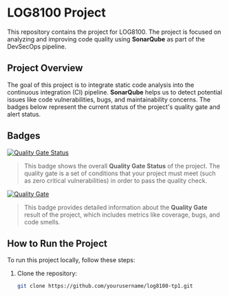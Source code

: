 # LOG8100 Project

This repository contains the project for LOG8100. The project is focused on analyzing and improving code quality using **SonarQube** as part of the DevSecOps pipeline.

## Project Overview

The goal of this project is to integrate static code analysis into the continuous integration (CI) pipeline. **SonarQube** helps us to detect potential issues like code vulnerabilities, bugs, and maintainability concerns. The badges below represent the current status of the project's quality gate and alert status.

## Badges

[![Quality Gate Status](https://0644-45-92-229-213.ngrok-free.app/api/project_badges/measure?project=log8100-tp1&metric=alert_status&token=sqb_17e3c5803215cb9f52fd219e3cdae8ab3288744f)](https://0644-45-92-229-213.ngrok-free.app/dashboard?id=log8100-tp1)
> This badge shows the overall **Quality Gate Status** of the project. The quality gate is a set of conditions that your project must meet (such as zero critical vulnerabilities) in order to pass the quality check.

[![Quality Gate](https://0644-45-92-229-213.ngrok-free.app/api/project_badges/quality_gate?project=log8100-tp1&token=sqb_17e3c5803215cb9f52fd219e3cdae8ab3288744f)](https://0644-45-92-229-213.ngrok-free.app/dashboard?id=log8100-tp1)
> This badge provides detailed information about the **Quality Gate** result of the project, which includes metrics like coverage, bugs, and code smells.

## How to Run the Project

To run this project locally, follow these steps:

1. Clone the repository:
   ```bash
   git clone https://github.com/yourusername/log8100-tp1.git

